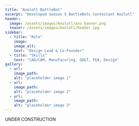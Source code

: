 ```yaml
---
title: "Axolotl BattleBot"
excerpt: "Developed Season 5 BattleBots Contestant Axolotl"
header:
  image: /assets/images/Axolotl/axo banner.png
  teaser: /assets/images/Axolotl/header.jpg
sidebar:
  - title: "Role"
    image: 
    image_alt: 
    text: "Design Lead & Co-Founder"
  - title: "Skills"
    text: "CAD/CAM, Manufacuring, GD&T, FEA, Design"
gallery:
  - url:
    image_path: 
    alt: "placeholder image 1"
  - url: 
    image_path: 
    alt: "placeholder image 2"
  - url: 
    image_path: 
    alt: "placeholder image 3"
---
```


UNDER CONSTRUCTION
